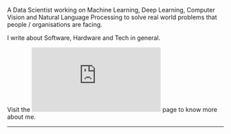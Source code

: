 A Data Scientist working on Machine Learning, Deep Learning, Computer Vision and Natural Language Processing to solve real world problems that people / organisations are facing. 

I write about Software, Hardware and Tech in general. 

Visit the ![Contact](https://rahulbakshee.github.io/iWriteHere/contact.html) page to know more about me.

---
